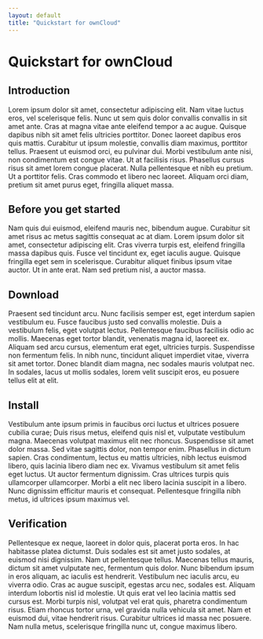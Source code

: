 ```yaml
---
layout: default
title: "Quickstart for ownCloud"
---
```

# Quickstart for ownCloud

## Introduction

Lorem ipsum dolor sit amet, consectetur adipiscing elit. Nam vitae luctus eros, vel scelerisque felis. Nunc ut sem quis dolor convallis convallis in sit amet ante. Cras at magna vitae ante eleifend tempor a ac augue. Quisque dapibus nibh sit amet felis ultricies porttitor. Donec laoreet dapibus eros quis mattis. Curabitur ut ipsum molestie, convallis diam maximus, porttitor tellus. Praesent ut euismod orci, eu pulvinar dui. Morbi vestibulum ante nisi, non condimentum est congue vitae. Ut at facilisis risus. Phasellus cursus risus sit amet lorem congue placerat. Nulla pellentesque et nibh eu pretium. Ut a porttitor felis. Cras commodo et libero nec laoreet. Aliquam orci diam, pretium sit amet purus eget, fringilla aliquet massa.

## Before you get started

Nam quis dui euismod, eleifend mauris nec, bibendum augue. Curabitur sit amet risus ac metus sagittis consequat ac at diam. Lorem ipsum dolor sit amet, consectetur adipiscing elit. Cras viverra turpis est, eleifend fringilla massa dapibus quis. Fusce vel tincidunt ex, eget iaculis augue. Quisque fringilla eget sem in scelerisque. Curabitur aliquet finibus ipsum vitae auctor. Ut in ante erat. Nam sed pretium nisl, a auctor massa.

## Download

Praesent sed tincidunt arcu. Nunc facilisis semper est, eget interdum sapien vestibulum eu. Fusce faucibus justo sed convallis molestie. Duis a vestibulum felis, eget volutpat lectus. Pellentesque faucibus facilisis odio ac mollis. Maecenas eget tortor blandit, venenatis magna id, laoreet ex. Aliquam sed arcu cursus, elementum erat eget, ultricies turpis. Suspendisse non fermentum felis. In nibh nunc, tincidunt aliquet imperdiet vitae, viverra sit amet tortor. Donec blandit diam magna, nec sodales mauris volutpat nec. In sodales, lacus ut mollis sodales, lorem velit suscipit eros, eu posuere tellus elit at elit.

## Install

Vestibulum ante ipsum primis in faucibus orci luctus et ultrices posuere cubilia curae; Duis risus metus, eleifend quis nisl et, vulputate vestibulum magna. Maecenas volutpat maximus elit nec rhoncus. Suspendisse sit amet dolor massa. Sed vitae sagittis dolor, non tempor enim. Phasellus in dictum sapien. Cras condimentum, lectus eu mattis ultricies, nibh lectus euismod libero, quis lacinia libero diam nec ex. Vivamus vestibulum sit amet felis eget luctus. Ut auctor fermentum dignissim. Cras ultrices turpis quis ullamcorper ullamcorper. Morbi a elit nec libero lacinia suscipit in a libero. Nunc dignissim efficitur mauris et consequat. Pellentesque fringilla nibh metus, id ultrices ipsum maximus vel.

## Verification

Pellentesque ex neque, laoreet in dolor quis, placerat porta eros. In hac habitasse platea dictumst. Duis sodales est sit amet justo sodales, at euismod nisi dignissim. Nam ut pellentesque tellus. Maecenas tellus mauris, dictum sit amet vulputate nec, fermentum quis dolor. Nunc bibendum ipsum in eros aliquam, ac iaculis est hendrerit. Vestibulum nec iaculis arcu, eu viverra odio. Cras ac augue suscipit, egestas arcu nec, sodales est. Aliquam interdum lobortis nisl id molestie. Ut quis erat vel leo lacinia mattis sed cursus est. Morbi turpis nisl, volutpat vel erat quis, pharetra condimentum risus. Etiam rhoncus tortor urna, vel gravida nulla vehicula sit amet. Nam et euismod dui, vitae hendrerit risus. Curabitur ultrices id massa nec posuere. Nam nulla metus, scelerisque fringilla nunc ut, congue maximus libero.